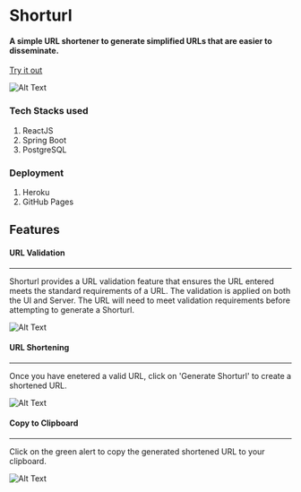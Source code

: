 
# Shorturl
#### A simple URL shortener to generate simplified URLs that are easier to disseminate. 
[Try it out](https://thumster.github.io/shorturl-ui)

![Alt Text](https://i.imgur.com/sqvU1t0.gif)

### Tech Stacks used

1. ReactJS
2. Spring Boot
3. PostgreSQL

### Deployment
1. Heroku
2. GitHub Pages

## Features
#### URL Validation
----
Shorturl provides a URL validation feature that ensures the URL entered meets the standard requirements of a URL. The validation is applied on both the UI and Server. The URL will need to meet validation requirements before attempting to generate a Shorturl.

![Alt Text](https://imgur.com/RCYjr9n.gif)

#### URL Shortening
----
Once you have enetered a valid URL, click on 'Generate Shorturl' to create a shortened URL.

![Alt Text](https://imgur.com/Wz6JPae.gif)

#### Copy to Clipboard
----
Click on the green alert to copy the generated shortened URL to your clipboard.

![Alt Text](https://imgur.com/D0Xq12W.png)
